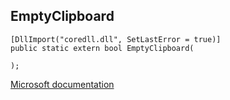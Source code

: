 ## EmptyClipboard

```
[DllImport("coredll.dll", SetLastError = true)]
public static extern bool EmptyClipboard(
   
);
```

[Microsoft documentation](https://docs.microsoft.com/en-us/windows/win32/api/winuser/nf-winuser-emptyclipboard)
